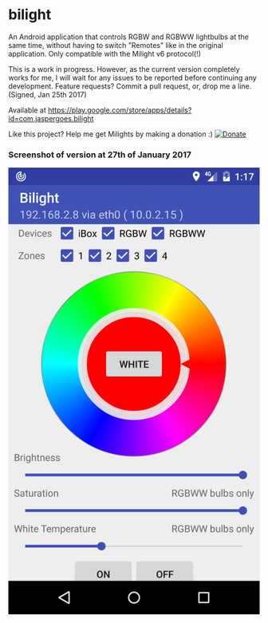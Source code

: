 # bilight
An Android application that controls RGBW and RGBWW lightbulbs at the same time, without having to switch "Remotes" like in the original application. Only compatible with the Milight v6 protocol(!)

This is a work in progress. However, as the current version completely works for me, I will wait for any issues to be reported before continuing any development. Feature requests? Commit a pull request, or, drop me a line. (Signed, Jan 25th 2017)

Available at https://play.google.com/store/apps/details?id=com.jaspergoes.bilight

Like this project? Help me get Milights by making a donation :) [![Donate](https://img.shields.io/badge/Donate-PayPal-green.svg)](https://www.paypal.com/cgi-bin/webscr?cmd=_s-xclick&hosted_button_id=PJ6SSTP5KBHKS)

### Screenshot of version at 27th of January 2017

![Screenshot](https://github.com/JasperG/bilight/blob/master/screenshot.png)
